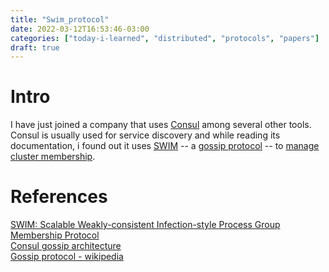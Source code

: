 ```yaml
---
title: "Swim_protocol"
date: 2022-03-12T16:53:46-03:00
categories: ["today-i-learned", "distributed", "protocols", "papers"]
draft: true
---
```


# Intro

I have just joined a company that uses [Consul](https://www.consul.io/) among several other tools. Consul is usually used for service discovery and while reading its documentation, i found out it uses [SWIM](https://www.cs.cornell.edu/projects/Quicksilver/public_pdfs/SWIM.pdf) -- a [gossip protocol](https://en.wikipedia.org/wiki/Gossip_protocol) -- to [manage cluster membership](https://www.consul.io/docs/architecture/gossip).

# References

[SWIM: Scalable Weakly-consistent Infection-style Process Group Membership Protocol](https://www.cs.cornell.edu/projects/Quicksilver/public_pdfs/SWIM.pdf)  
[Consul gossip architecture](https://www.consul.io/docs/architecture/gossip)  
[Gossip protocol - wikipedia](https://en.wikipedia.org/wiki/Gossip_protocol)  